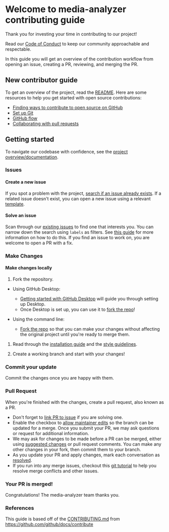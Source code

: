 # Welcome to media-analyzer contributing guide

Thank you for investing your time in contributing to our project!

Read our [Code of Conduct](CODE_OF_CONDUCT.md) to keep our community approachable and respectable.

In this guide you will get an overview of the contribution workflow from opening an issue, creating a PR, reviewing, and merging the PR.

## New contributor guide

To get an overview of the project, read the [README](README.md). Here are some resources to help you get started with open source contributions:

- [Finding ways to contribute to open source on GitHub](https://docs.github.com/en/get-started/exploring-projects-on-github/finding-ways-to-contribute-to-open-source-on-github)
- [Set up Git](https://docs.github.com/en/get-started/quickstart/set-up-git)
- [GitHub flow](https://docs.github.com/en/get-started/quickstart/github-flow)
- [Collaborating with pull requests](https://docs.github.com/en/github/collaborating-with-pull-requests)


## Getting started

To navigate our codebase with confidence, see the [project overview/documentation](https://joshuam1008.github.io/media-analyzer/).

### Issues

#### Create a new issue

If you spot a problem with the project, [search if an issue already exists](https://github.com/joshuam1008/media-analyzer/issues). If a related issue doesn't exist, you can open a new issue using a relevant [template](https://github.com/joshuam1008/media-analyzer/issues/new/choose). 

#### Solve an issue

Scan through our [existing issues](https://github.com/joshuam1008/media-analyzer/issues) to find one that interests you. You can narrow down the search using `labels` as filters. See [this guide](https://docs.github.com/en/github-ae@latest/issues/tracking-your-work-with-issues/filtering-and-searching-issues-and-pull-requests#filtering-issues-and-pull-requests-by-labels) for more information on how to do this. If you find an issue to work on, you are welcome to open a PR with a fix.

### Make Changes

#### Make changes locally

1. Fork the repository.
- Using GitHub Desktop:
  - [Getting started with GitHub Desktop](https://docs.github.com/en/desktop/installing-and-configuring-github-desktop/getting-started-with-github-desktop) will guide you through setting up Desktop.
  - Once Desktop is set up, you can use it to [fork the repo](https://docs.github.com/en/desktop/contributing-and-collaborating-using-github-desktop/adding-and-cloning-repositories/cloning-and-forking-repositories-from-github-desktop#forking-a-repository)!

- Using the command line:
  - [Fork the repo](https://docs.github.com/en/github/getting-started-with-github/fork-a-repo#fork-an-example-repository) so that you can make your changes without affecting the original project until you're ready to merge them.

1. Read through the [installation guide](INSTALL.md) and the [style guidelines](docs/style_guide.md).

2. Create a working branch and start with your changes!

### Commit your update

Commit the changes once you are happy with them.

### Pull Request

When you're finished with the changes, create a pull request, also known as a PR.
- Don't forget to [link PR to issue](https://docs.github.com/en/issues/tracking-your-work-with-issues/linking-a-pull-request-to-an-issue) if you are solving one.
- Enable the checkbox to [allow maintainer edits](https://docs.github.com/en/github/collaborating-with-issues-and-pull-requests/allowing-changes-to-a-pull-request-branch-created-from-a-fork) so the branch can be updated for a merge.
Once you submit your PR, we may ask questions or request for additional information.
- We may ask for changes to be made before a PR can be merged, either using [suggested changes](https://docs.github.com/en/github/collaborating-with-issues-and-pull-requests/incorporating-feedback-in-your-pull-request) or pull request comments. You can make any other changes in your fork, then commit them to your branch.
- As you update your PR and apply changes, mark each conversation as [resolved](https://docs.github.com/en/github/collaborating-with-issues-and-pull-requests/commenting-on-a-pull-request#resolving-conversations).
- If you run into any merge issues, checkout this [git tutorial](https://github.com/skills/resolve-merge-conflicts) to help you resolve merge conflicts and other issues.

### Your PR is merged!

Congratulations! The media-analyzer team thanks you. 

### References

This guide is based off of the [CONTRIBUTING.md](https://github.com/github/docs/blob/a0700fffba5c9546593a5194062c5837f9f12c3b/CONTRIBUTING.md) from https://github.com/github/docs/contribute

